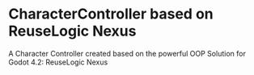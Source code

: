 # CharacterController based on ReuseLogic Nexus
 A Character Controller created based on the powerful OOP Solution for Godot 4.2: ReuseLogic Nexus
